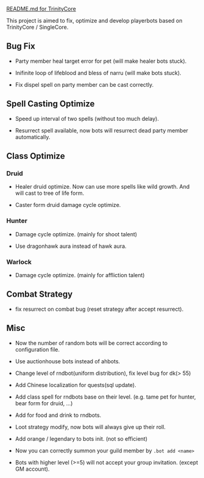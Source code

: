 [README.md for TrinityCore](./README_old.md)

This project is aimed to fix, optimize and develop playerbots based on TrinityCore / SingleCore.

## Bug Fix

- Party member heal target error for pet (will make healer bots stuck).

- Inifinite loop of lifeblood and bless of narru (will make bots stuck).

- Fix dispel spell on party member can be cast correctly.

## Spell Casting Optimize

- Speed up interval of two spells (without too much delay).

- Resurrect spell available, now bots will resurrect dead party member automatically.

## Class Optimize

### Druid

- Healer druid optimize. Now can use more spells like wild growth. And will cast to tree of life form.

- Caster form druid damage cycle optimize.

### Hunter

- Damage cycle optimize. (mainly for shoot talent)

- Use dragonhawk aura instead of hawk aura.

### Warlock

- Damage cycle optimize. (mainly for affliction talent)

## Combat Strategy

- fix resurrect on combat bug (reset strategy after accept resurrect).

## Misc

- Now the number of random bots will be correct according to configuration file.

- Use auctionhouse bots instead of ahbots.

- Change level of rndbot(uniform distribution), fix level bug for dk(> 55)

- Add Chinese localization for quests(sql update).

- Add class spell for rndbots base on their level. (e.g. tame pet for hunter, bear form for druid, ...)

- Add for food and drink to rndbots.

- Loot strategy modify, now bots will always give up their roll.

- Add orange / legendary to bots init. (not so efficient)

- Now you can correctly summon your guild member by `.bot add <name>`

- Bots with higher level (>=5) will not accept your group invitation. (except GM account).


